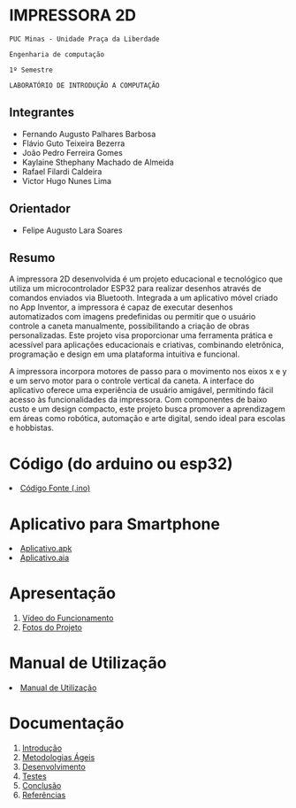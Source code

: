 # IMPRESSORA 2D

`PUC Minas - Unidade Praça da Liberdade`

`Engenharia de computação`

`1º Semestre`

`LABORATÓRIO DE INTRODUÇÃO A COMPUTAÇÃO`


## Integrantes

* Fernando Augusto Palhares Barbosa
* Flávio Guto Teixeira Bezerra 
* João Pedro Ferreira Gomes
* Kaylaine Sthephany Machado de Almeida
* Rafael Filardi Caldeira
* Victor Hugo Nunes Lima

## Orientador

* Felipe Augusto Lara Soares

## Resumo

A impressora 2D desenvolvida é um projeto educacional e tecnológico que utiliza um microcontrolador ESP32 para realizar desenhos através de comandos enviados via Bluetooth. Integrada a um aplicativo móvel criado no App Inventor, a impressora é capaz de executar desenhos automatizados com imagens predefinidas ou permitir que o usuário controle a caneta manualmente, possibilitando a criação de obras personalizadas. Este projeto visa proporcionar uma ferramenta prática e acessível para aplicações educacionais e criativas, combinando eletrônica, programação e design em uma plataforma intuitiva e funcional.

A impressora incorpora motores de passo para o movimento nos eixos x e y e um servo motor para o controle vertical da caneta. A interface do aplicativo oferece uma experiência de usuário amigável, permitindo fácil acesso às funcionalidades da impressora. Com componentes de baixo custo e um design compacto, este projeto busca promover a aprendizagem em áreas como robótica, automação e arte digital, sendo ideal para escolas e hobbistas.

# Código (do arduino ou esp32)

<li><a href="Codigo"> Código Fonte (.ino)</a></li>

# Aplicativo para Smartphone

<li><a href="App/Impressora2d_2.1.apk"> Aplicativo.apk </a></li>
<li><a href="App/Impressora2d_2.1.aia"> Aplicativo.aia </a></li>

# Apresentação

<ol>
<li><a href="Apresentacao"> Vídeo do Funcionamento</a></li>
<li><a href="Apresentacao/README.md"> Fotos do Projeto</a></li>
</ol>

# Manual de Utilização

<li><a href="Manual/manual de utilização.md"> Manual de Utilização</a></li>


# Documentação

<ol>
<li><a href="Documentacao/01-Introducão.md"> Introdução</a></li>
<li><a href="Documentacao/02-Metodologias Ágeis.md"> Metodologias Ágeis</a></li>
<li><a href="Documentacao/03-Desenvolvimento.md"> Desenvolvimento </a></li>
<li><a href="Documentacao/04-Testes.md"> Testes </a></li>
<li><a href="Documentacao/05-Conclusão.md"> Conclusão </a></li>
<li><a href="Documentacao/06-Referências.md"> Referências </a></li>
</ol>

